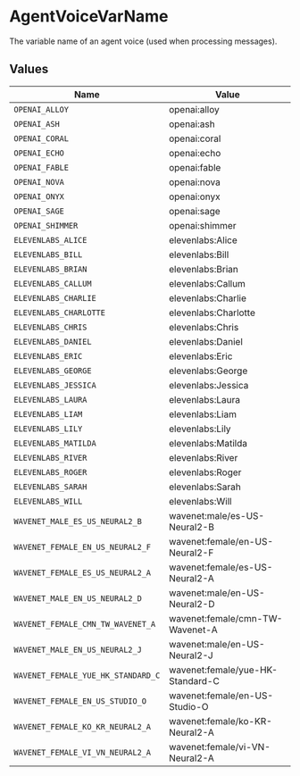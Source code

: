 # AgentVoiceVarName

The variable name of an agent voice (used when processing messages).


## Values

| Name                               | Value                              |
| ---------------------------------- | ---------------------------------- |
| `OPENAI_ALLOY`                     | openai:alloy                       |
| `OPENAI_ASH`                       | openai:ash                         |
| `OPENAI_CORAL`                     | openai:coral                       |
| `OPENAI_ECHO`                      | openai:echo                        |
| `OPENAI_FABLE`                     | openai:fable                       |
| `OPENAI_NOVA`                      | openai:nova                        |
| `OPENAI_ONYX`                      | openai:onyx                        |
| `OPENAI_SAGE`                      | openai:sage                        |
| `OPENAI_SHIMMER`                   | openai:shimmer                     |
| `ELEVENLABS_ALICE`                 | elevenlabs:Alice                   |
| `ELEVENLABS_BILL`                  | elevenlabs:Bill                    |
| `ELEVENLABS_BRIAN`                 | elevenlabs:Brian                   |
| `ELEVENLABS_CALLUM`                | elevenlabs:Callum                  |
| `ELEVENLABS_CHARLIE`               | elevenlabs:Charlie                 |
| `ELEVENLABS_CHARLOTTE`             | elevenlabs:Charlotte               |
| `ELEVENLABS_CHRIS`                 | elevenlabs:Chris                   |
| `ELEVENLABS_DANIEL`                | elevenlabs:Daniel                  |
| `ELEVENLABS_ERIC`                  | elevenlabs:Eric                    |
| `ELEVENLABS_GEORGE`                | elevenlabs:George                  |
| `ELEVENLABS_JESSICA`               | elevenlabs:Jessica                 |
| `ELEVENLABS_LAURA`                 | elevenlabs:Laura                   |
| `ELEVENLABS_LIAM`                  | elevenlabs:Liam                    |
| `ELEVENLABS_LILY`                  | elevenlabs:Lily                    |
| `ELEVENLABS_MATILDA`               | elevenlabs:Matilda                 |
| `ELEVENLABS_RIVER`                 | elevenlabs:River                   |
| `ELEVENLABS_ROGER`                 | elevenlabs:Roger                   |
| `ELEVENLABS_SARAH`                 | elevenlabs:Sarah                   |
| `ELEVENLABS_WILL`                  | elevenlabs:Will                    |
| `WAVENET_MALE_ES_US_NEURAL2_B`     | wavenet:male/es-US-Neural2-B       |
| `WAVENET_FEMALE_EN_US_NEURAL2_F`   | wavenet:female/en-US-Neural2-F     |
| `WAVENET_FEMALE_ES_US_NEURAL2_A`   | wavenet:female/es-US-Neural2-A     |
| `WAVENET_MALE_EN_US_NEURAL2_D`     | wavenet:male/en-US-Neural2-D       |
| `WAVENET_FEMALE_CMN_TW_WAVENET_A`  | wavenet:female/cmn-TW-Wavenet-A    |
| `WAVENET_MALE_EN_US_NEURAL2_J`     | wavenet:male/en-US-Neural2-J       |
| `WAVENET_FEMALE_YUE_HK_STANDARD_C` | wavenet:female/yue-HK-Standard-C   |
| `WAVENET_FEMALE_EN_US_STUDIO_O`    | wavenet:female/en-US-Studio-O      |
| `WAVENET_FEMALE_KO_KR_NEURAL2_A`   | wavenet:female/ko-KR-Neural2-A     |
| `WAVENET_FEMALE_VI_VN_NEURAL2_A`   | wavenet:female/vi-VN-Neural2-A     |